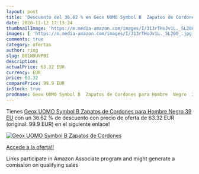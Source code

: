 ```yaml
---
layout: post
title: 'Descuento del 36.62 % en Geox UOMO Symbol B  Zapatos de Cordones '
date: 2020-11-12 17:13:24
thumbnailImage: 'https://m.media-amazon.com/images/I/313rTHoJv1L._SL200_.jpg'
images: [ 'https://m.media-amazon.com/images/I/313rTHoJv1L._SL200_.jpg' ]
comments: true
category: ofertas
author: ring
slug: B01N9UVP8I
description:
actualPrice: 63.32 EUR
currency: EUR
price: 63.32
comparePrice: 99.9 EUR
inStock: true
prodname: Geox UOMO Symbol B  Zapatos de Cordones para Hombre  Negro  39 EU
---
```


Tienes [Geox UOMO Symbol B  Zapatos de Cordones para Hombre  Negro  39 EU](https://www.amazon.es/dp/B01N9UVP8I/?tag=tolees-21) con un 36.62 % de descuento con precio de oferta de 63.32 EUR (original: 99.9 EUR) en el siguiente enlace!

[![Geox UOMO Symbol B  Zapatos de Cordones ](https://m.media-amazon.com/images/I/313rTHoJv1L._SL200_.jpg)](https://www.amazon.es/dp/B01N9UVP8I/?tag=tolees-21)

[Accede a la oferta!!](https://www.amazon.es/dp/B01N9UVP8I/?tag=tolees-21)

Links participate in Amazon Associate program and might generate a comission on qualifying sales


